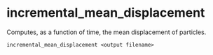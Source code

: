 <h1>incremental_mean_displacement</h1>

Computes, as a function of time, the mean displacement of particles. 

`incremental_mean_displacement <output filename>`

